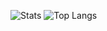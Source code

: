 
![Stats](https://github-readme-stats.vercel.app/api?username=ParadoxEXE&show_icons=true&bg_color=30,e96443,904e95&title_color=fff&text_color=fff&icon_color=fff&border=false)
![Top Langs](https://github-readme-stats.vercel.app/api/top-langs/?username=anuraghazra&layout=compact&show_icons=true&theme=radical&bg_color=30,e96443,904e95&title_color=fff&text_color=fff&icon_color=fff)

